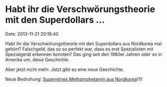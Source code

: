 Habt ihr die Verschwörungstheorie mit den Superdollars \...
===========================================================

Date: 2013-11-21 20:18:40

Habt ihr die Verschwörungstheorie mit den Superdollars aus Nordkorea mal
gehört? Falschgeld, das so so perfekt war, dass es erst Spezialisten mit
Spezialgerät erkennen konnten? Das ging seit den 1980er Jahren oder so
in Amerika um, diese Geschichte.

Aber jetzt nicht mehr. Jetzt gibt es eine neue Geschichte.

Neue Bedrohung: [Superreines Methamphetamin aus
Nordkorea](http://observer.com/2013/11/feds-stop-north-korean-meth-from-flooding-new-york/)!1!!
